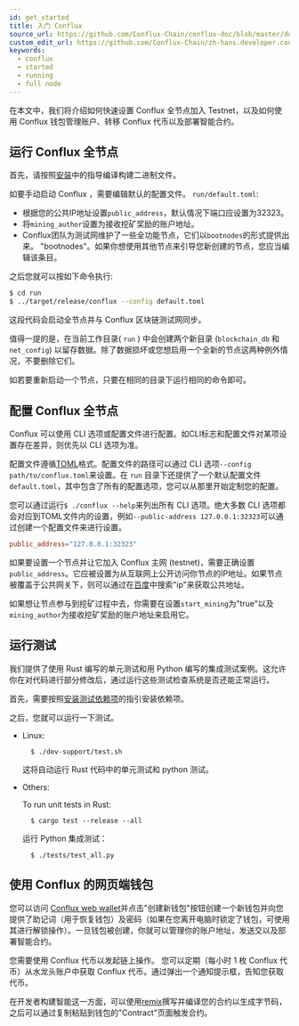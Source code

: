 ```yaml
---
id: get_started
title: 入门 Conflux
source_url: https://github.com/Conflux-Chain/conflux-doc/blob/master/docs/get_started.md
custom_edit_url: https://github.com/Conflux-Chain/zh-hans.developer.conflux-chain.org/edit/master/docs/conflux-doc/get_started.md
keywords:
  - conflux
  - started
  - running
  - full node
---
```


在本文中，我们将介绍如何快速设置 Conflux 全节点加入 Testnet，以及如何使用 Conflux 钱包管理账户、转移 Conflux 代币以及部署智能合约。

## 运行 Conflux 全节点

首先，请按照[安装](install.md#Install)中的指导编译构建二进制文件。

如要手动启动 Conflux ，需要编辑默认的配置文件。 `run/default.toml`:

* 根据您的公共IP地址设置`public_address`，默认情况下端口应设置为32323。
* 将`mining_author`设置为接收挖矿奖励的账户地址。
* Conflux团队为测试网维护了一些全功能节点，它们以`bootnodes`的形式提供出来。 "bootnodes"。如果你想使用其他节点来引导您新创建的节点，您应当编辑该条目。

之后您就可以按如下命令执行:

```bash
$ cd run
$ ../target/release/conflux --config default.toml
```

这段代码会启动全节点并与 Conflux 区块链测试网同步。

值得一提的是，在当前工作目录( `run` ) 中会创建两个新目录 (`blockchain_db` 和 `net_config`) 以留存数据。除了数据损坏或您想启用一个全新的节点这两种例外情况，不要删除它们。

如若要重新启动一个节点，只要在相同的目录下运行相同的命令即可。

## 配置 Conflux 全节点

Conflux 可以使用 CLI 选项或配置文件进行配置。如CLI标志和配置文件对某项设置存在差异，则优先以 CLI 选项为准。 

配置文件遵循[TOML](https://github.com/toml-lang/toml)格式。配置文件的路径可以通过 CLI 选项`--config path/to/conflux.toml`来设置。在 `run` 目录下还提供了一个默认配置文件 `default.toml`，其中包含了所有的配置选项，您可以从那里开始定制您的配置。

您可以通过运行`$ ./conflux --help`来列出所有 CLI 选项。绝大多数 CLI 选项都会对应到TOML文件内的设置，例如`--public-address 127.0.0.1:32323`可以通过创建一个配置文件来进行设置。

```toml
public_address="127.0.0.1:32323"
```

如果要设置一个节点并让它加入 Conflux 主网 (testnet)，需要正确设置`public_address`。它应被设置为从互联网上公开访问你节点的IP地址。如果节点被覆盖于公共网关下，则可以通过在[百度](https://www.baidu.com)中搜索"ip"来获取公共地址。

如果想让节点参与到挖矿过程中去，你需要在设置`start_mining`为"true"以及`mining_author`为接收挖矿奖励的账户地址来启用它。

## 运行测试

我们提供了使用 Rust 编写的单元测试和用 Python 编写的集成测试案例。这允许你在对代码进行部分修改后，通过运行这些测试检查系统是否还能正常运行。

首先，需要按照[安装测试依赖项](install.md#install-test-dependencies)的指引安装依赖项。

之后，您就可以运行一下测试。

* Linux:

        $ ./dev-support/test.sh

    这将自动运行 Rust 代码中的单元测试和 python 测试。

* Others:

    To run unit tests in Rust:

        $ cargo test --release --all

    运行 Python 集成测试：

        $ ./tests/test_all.py

    

## 使用 Conflux 的网页端钱包

您可以访问 [Conflux web wallet](https://wallet.confluxscan.io)并点击"创建新钱包"按钮创建一个新钱包并向您提供了助记词（用于恢复钱包）及密码（如果在您离开电脑时锁定了钱包，可使用其进行解锁操作）。一旦钱包被创建，你就可以管理你的账户地址，发送交以及部署智能合约。

您需要使用 Conflux 代币以发起链上操作。
您可以定期（每小时 1 枚 Conflux 代币）从水龙头账户中获取 Conflux 代币。通过弹出一个通知提示框，告知您获取代币。

在开发者构建智能这一方面，可以使用[remix](https://remix.ethereum.org)撰写并编译您的合约以生成字节码，之后可以通过复制粘贴到钱包的"Contract"页面触发合约。
